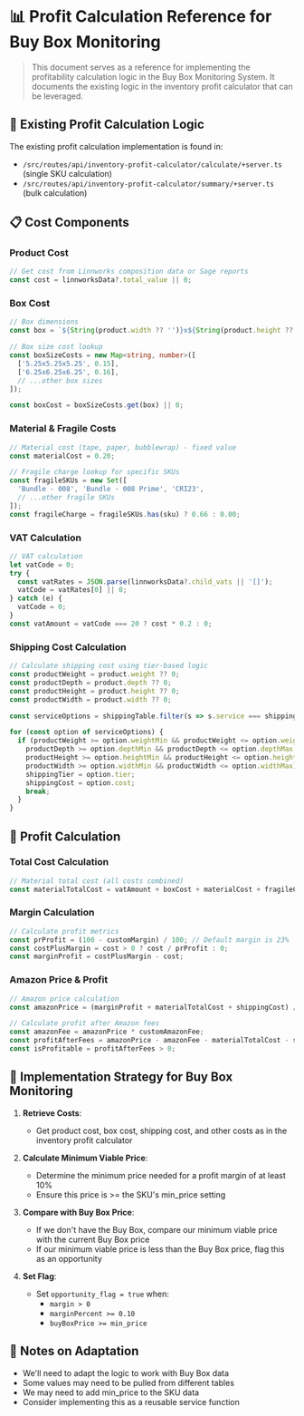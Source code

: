 # 📊 Profit Calculation Reference for Buy Box Monitoring

> This document serves as a reference for implementing the profitability calculation logic in the Buy Box Monitoring System. It documents the existing logic in the inventory profit calculator that can be leveraged.

## 🧮 Existing Profit Calculation Logic

The existing profit calculation implementation is found in:
- `/src/routes/api/inventory-profit-calculator/calculate/+server.ts` (single SKU calculation)
- `/src/routes/api/inventory-profit-calculator/summary/+server.ts` (bulk calculation)

## 📋 Cost Components

### Product Cost
```typescript
// Get cost from Linnworks composition data or Sage reports
const cost = linnworksData?.total_value || 0;
```

### Box Cost
```typescript
// Box dimensions
const box = `${String(product.width ?? '')}x${String(product.height ?? '')}x${String(product.depth ?? '')}`;

// Box size cost lookup
const boxSizeCosts = new Map<string, number>([
  ['5.25x5.25x5.25', 0.15],
  ['6.25x6.25x6.25', 0.16],
  // ...other box sizes
]);

const boxCost = boxSizeCosts.get(box) || 0;
```

### Material & Fragile Costs
```typescript
// Material cost (tape, paper, bubblewrap) - fixed value
const materialCost = 0.20;

// Fragile charge lookup for specific SKUs
const fragileSKUs = new Set([
  'Bundle - 008', 'Bundle - 008 Prime', 'CRI23',
  // ...other fragile SKUs
]);
const fragileCharge = fragileSKUs.has(sku) ? 0.66 : 0.00;
```

### VAT Calculation
```typescript
// VAT calculation
let vatCode = 0;
try {
  const vatRates = JSON.parse(linnworksData?.child_vats || '[]');
  vatCode = vatRates[0] || 0;
} catch (e) {
  vatCode = 0;
}
const vatAmount = vatCode === 20 ? cost * 0.2 : 0;
```

### Shipping Cost Calculation
```typescript
// Calculate shipping cost using tier-based logic
const productWeight = product.weight ?? 0;
const productDepth = product.depth ?? 0;
const productHeight = product.height ?? 0;
const productWidth = product.width ?? 0;

const serviceOptions = shippingTable.filter(s => s.service === shipping);

for (const option of serviceOptions) {
  if (productWeight >= option.weightMin && productWeight <= option.weightMax &&
    productDepth >= option.depthMin && productDepth <= option.depthMax &&
    productHeight >= option.heightMin && productHeight <= option.heightMax &&
    productWidth >= option.widthMin && productWidth <= option.widthMax) {
    shippingTier = option.tier;
    shippingCost = option.cost;
    break;
  }
}
```

## 🔢 Profit Calculation

### Total Cost Calculation
```typescript
// Material total cost (all costs combined)
const materialTotalCost = vatAmount + boxCost + materialCost + fragileCharge + cost;
```

### Margin Calculation
```typescript
// Calculate profit metrics
const prProfit = (100 - customMargin) / 100; // Default margin is 23%
const costPlusMargin = cost > 0 ? cost / prProfit : 0;
const marginProfit = costPlusMargin - cost;
```

### Amazon Price & Profit
```typescript
// Amazon price calculation
const amazonPrice = (marginProfit + materialTotalCost + shippingCost) / (1 - customAmazonFee); // Default fee is 15%

// Calculate profit after Amazon fees
const amazonFee = amazonPrice * customAmazonFee;
const profitAfterFees = amazonPrice - amazonFee - materialTotalCost - shippingCost;
const isProfitable = profitAfterFees > 0;
```

## 🚀 Implementation Strategy for Buy Box Monitoring

1. **Retrieve Costs**:
   - Get product cost, box cost, shipping cost, and other costs as in the inventory profit calculator

2. **Calculate Minimum Viable Price**:
   - Determine the minimum price needed for a profit margin of at least 10%
   - Ensure this price is >= the SKU's min_price setting

3. **Compare with Buy Box Price**:
   - If we don't have the Buy Box, compare our minimum viable price with the current Buy Box price
   - If our minimum viable price is less than the Buy Box price, flag this as an opportunity

4. **Set Flag**:
   - Set `opportunity_flag = true` when:
     - `margin > 0`
     - `marginPercent >= 0.10`
     - `buyBoxPrice >= min_price`

## 📝 Notes on Adaptation

- We'll need to adapt the logic to work with Buy Box data
- Some values may need to be pulled from different tables
- We may need to add min_price to the SKU data
- Consider implementing this as a reusable service function
